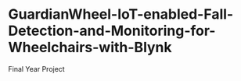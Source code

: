 # GuardianWheel-IoT-enabled-Fall-Detection-and-Monitoring-for-Wheelchairs-with-Blynk
Final Year Project
